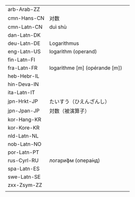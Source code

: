 | | | |
|-|-|-|
| arb-Arab-ZZ |  |  |
| cmn-Hans-CN | 对数 |  |
| cmn-Latn-CN | duì shù |  |
| dan-Latn-DK |  |  |
| deu-Latn-DE | Logarithmus |  |
| eng-Latn-US | logarithm (operand) |  |
| fin-Latn-FI |  |  |
| fra-Latn-FR | logarithme [m] (opérande [m]) |  |
| heb-Hebr-IL |  |  |
| hin-Deva-IN |  |  |
| ita-Latn-IT |  |  |
| jpn-Hrkt-JP | たいすう（ひえんざんし） |  |
| jpn-Jpan-JP | 対数（被演算子） |  |
| kor-Hang-KR |  |  |
| kor-Kore-KR |  |  |
| nld-Latn-NL |  |  |
| nob-Latn-NO |  |  |
| por-Latn-PT |  |  |
| rus-Cyrl-RU | логари́фм (опера́нд) |  |
| spa-Latn-ES |  |  |
| swe-Latn-SE |  |  |
| zxx-Zsym-ZZ |  |  |
|  |  |  |
